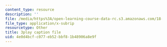 ```yaml
---
content_type: resource
description: ''
file: /media/https%3A/open-learning-course-data-rc.s3.amazonaws.com/18-085-computational-science-and-engineering-i-fall-2008/4e0d4bcfc077eb52bbf81b48906a8e9f_fJSSVcFhA0Y.srt
file_type: application/x-subrip
resourcetype: Other
title: 3play caption file
uid: 4e0d4bcf-c077-eb52-bbf8-1b48906a8e9f
---
```

